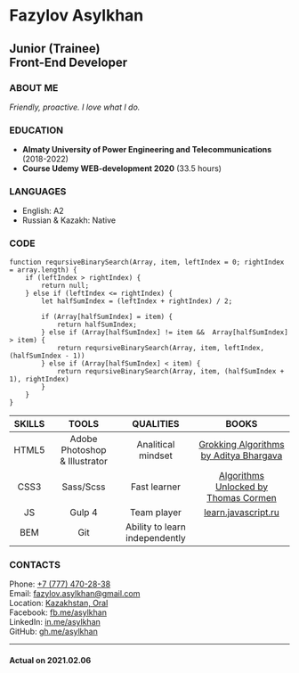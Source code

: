 # **Fazylov Asylkhan**
## **Junior (Trainee)<br>Front-End Developer** 
  
### **ABOUT ME**

*Friendly, proactive. I love what I do.*


### **EDUCATION**

- **Almaty University of Power Engineering and Telecommunications** (2018-2022)
- **Course Udemy WEB-development 2020** (33.5 hours)


### **LANGUAGES**

- English: A2 
- Russian & Kazakh: Native


### **CODE**

```
function reqursiveBinarySearch(Array, item, leftIndex = 0; rightIndex = array.length) {    
    if (leftIndex > rightIndex) {
        return null;
    } else if (leftIndex <= rightIndex) {
        let halfSumIndex = (leftIndex + rightIndex) / 2;

        if (Array[halfSumIndex] = item) {
            return halfSumIndex;
        } else if (Array[halfSumIndex] != item &&  Array[halfSumIndex] > item) {
            return reqursiveBinarySearch(Array, item, leftIndex, (halfSumIndex - 1))
        } else if (Array[halfSumIndex] < item) {
            return reqursiveBinarySearch(Array, item, (halfSumIndex + 1), rightIndex)
        }
    }
} 
```
 

| **SKILLS**  | **TOOLS**  | **QUALITIES**  | **BOOKS**  |
|:---:|:---:|:---:|:---:|
| HTML5 |  Adobe Photoshop <br>& Illustrator | Analitical mindset |   [Grokking Algorithms<br> by Aditya Bhargava ](https://www.amazon.com/Grokking-Algorithms-illustrated-programmers-curious/dp/1617292230)
| CSS3 |  Sass/Scss | Fast learner | [Algorithms Unlocked by<br> Thomas Cormen](https://mitpress.mit.edu/books/algorithms-unlocked#:~:text=In%20Algorithms%20Unlocked%2C%20Thomas%20Cormen,and%20how%20to%20evaluate%20them.)
| JS |  Gulp 4 | Team player | [learn.javascript.ru](https://learn.javascript.ru/)
| BEM |  Git | Ability to learn<br> independently | 


### **CONTACTS**


Phone: [+7 (777) 470-28-38](tel:+77774702838)\
Email: [fazylov.asylkhan@gmail.com](mailto:fazylov.asylkhan@gmail.com)\
Location: [Kazakhstan, Oral](https://goo.gl/maps/a6ju9JZoDWiM4j2B9)\
Facebook: [fb.me/asylkhan](https://www.facebook.com/asylkhan.fazylov)\
LinkedIn: [in.me/asylkhan](https://www.linkedin.com/in/asylkhan1703/)\
GitHub: [gh.me/asylkhan](https://github.com/asylkhan1703)


---
#### Actual on 2021.02.06